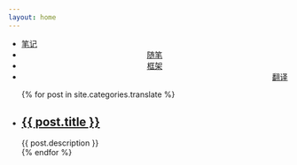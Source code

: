 ```yaml
---
layout: home
---
```

<div class="index-content project">
    <div class="section">
        <ul class="artical-cate">
            <li class="on" style="text-align:left"><a href="/"><span>笔记</span></a></li>
            <li style="text-align:center"><a href="/opinion"><span>随笔</span></a></li>
            <li style="text-align:center"><a href="/framework"><span>框架</span></a></li>
            <li style="text-align:right"><a href="/translate"><span>翻译</span></a></li>
        </ul>
    <div class="cate-bar"><span id="cateBar"></span></div>
        <ul class="artical-list">{% for post in site.categories.translate %}
            <li>
                <h2><a href="{{ post.url }}">{{ post.title }}</a></h2>
                <div class="title-desc">{{ post.description }}</div>
            </li> {% endfor %}
        </ul>
    </div>
    <div class="aside"></div>
</div>